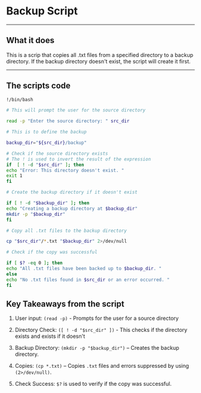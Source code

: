 # Backup Script

---

## What it does

This is a scrip that copies all .txt files from a specified directory to a backup directory. If the backup directory doesn't exist, the script will create it first.

---

## The scripts code

```bash
!/bin/bash

# This will prompt the user for the source directory

read -p "Enter the source directory: " src_dir

# This is to define the backup

backup_dir="${src_dir}/backup"

# Check if the source directory exists
# The ! is used to invert the result of the expression
if  [ ! -d "$src_dir" ]; then
echo "Error: This directory doesn't exist. "
exit 1
fi

# Create the backup directory if it doesn't exist

if [ ! -d "$backup_dir" ]; then
echo "Creating a backup directory at $backup_dir"
mkdir -p "$backup_dir"
fi

# Copy all .txt files to the backup directory

cp "$src_dir"/*.txt "$backup_dir" 2>/dev/null

# Check if the copy was successful

if [ $? -eq 0 ]; then
echo "All .txt files have been backed up to $backup_dir. "
else
echo "No .txt files found in $src_dir or an error occurred. "
fi
```

## Key Takeaways from the script

1. User input:  `(read -p)` - Prompts for the user for a source directory

2. Directory Check: `([ ! -d "$src_dir" ])` - This checks if the directory exists and exists if it doesn't

3. Backup Directory: `(mkdir -p "$backup_dir")` – Creates the backup directory.

4. Copies: `(cp *.txt)` – Copies `.txt` files and errors suppressed by using `(2>/dev/null)`.

5. Check Success: `$?` is used to verify if the copy was successful.
















